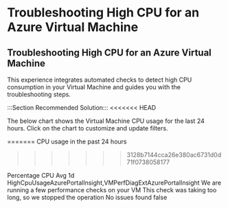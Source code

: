 <properties
    pageTitle="Troubleshooting High CPU for an Azure Virtual Machine"
    description="Troubleshooting High CPU for an Azure Virtual Machine"
    service="microsoft.compute"
    resource="virtualmachines"
    authors="timbasham"
    ms.author="mahuss"
    displayOrder="0"
    articleId="2fd4cdb3-6b23-40a9-8bf3-962351a7f4cc"
    selfHelpType="Apollo"
    supportTopicIds="8b618100-f5cd-7ad5-1c69-72aaf37d801d"
    productPesIds="14749"
    resourceTags="windows"
    cloudEnvironments="public"
    ownershipId="Compute_VirtualMachines_Content"
/>

# Troubleshooting High CPU for an Azure Virtual Machine

## Troubleshooting High CPU for an Azure Virtual Machine
This experience integrates automated checks to detect high CPU consumption in your Virtual Machine and guides you with the troubleshooting steps.

:::Section Recommended Solution:::
<<<<<<< HEAD

The below chart shows the Virtual Machine CPU usage for the last 24 hours. Click on the chart to customize and update filters.

=======
CPU usage in the past 24 hours
>>>>>>> 3128b7144cca26e380ac6731d0d71f0738058177
<metric>
    <name>Percentage CPU</name>
    <aggregationType>Avg</aggregationType>
    <timeSpanDuration>1d</timeSpanDuration>
    <title>Current Virtual Machine CPU usage</title>
</metric>

<Insight>
    <symptomId>HighCpuUsageAzurePortalInsight,VMPerfDiagExtAzurePortalInsight</symptomId>
    <executionText>We are running a few performance checks on your VM</executionText>
    <timeoutText>This check was taking too long, so we stopped the operation</timeoutText>
    <noResultText>No issues found</noResultText>
    <additionalInputsReq>false</additionalInputsReq>
</Insight>
